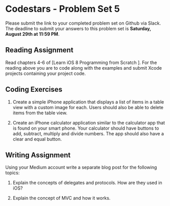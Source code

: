 # Codestars - Problem Set 5

Please submit the link to your completed problem set on Github via Slack. The deadline to submit your answers to this problem set is **Saturday, August 29th at 11:59 PM**.

## Reading Assignment
Read chapters 4-6 of [Learn iOS 8 Programming from Scratch ]. For the reading above you are to code along with the examples and submit Xcode projects containing your project code.

## Coding Exercises
1) Create a simple iPhone application that displays a list of items in a table view with a custom image for each. Users should also be able to delete items from the table view.

2) Create an iPhone calculator application similar to the calculator app that is found on your smart phone. Your calculator should have buttons to add, subtract, multiply and divide numbers. The app should also have a clear and equal button.

## Writing Assignment
Using your Medium account write a separate blog post for the following topics:

1) Explain the concepts of delegates and protocols. How are they used in iOS?

2) Explain the concept of MVC and how it works.
